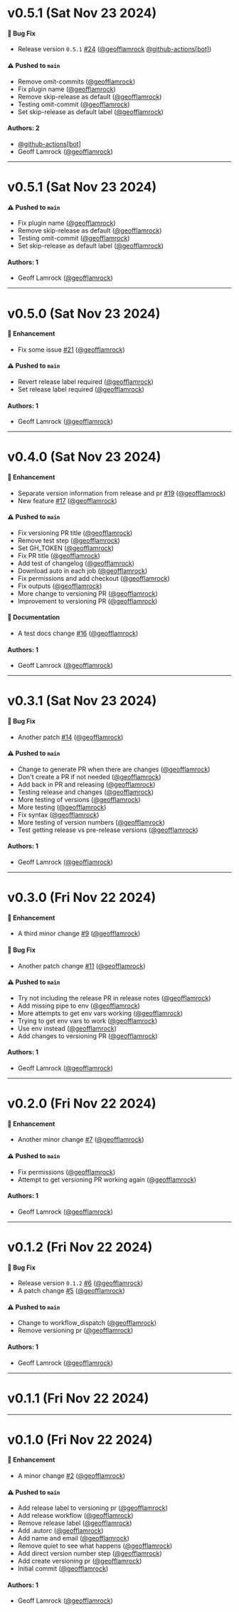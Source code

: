 # v0.5.1 (Sat Nov 23 2024)

#### 🐛 Bug Fix

- Release version `0.5.1` [#24](https://github.com/geofflamrock/auto-versioning-test/pull/24) ([@geofflamrock](https://github.com/geofflamrock) [@github-actions[bot]](https://github.com/github-actions[bot]))

#### ⚠️ Pushed to `main`

- Remove omit-commits ([@geofflamrock](https://github.com/geofflamrock))
- Fix plugin name ([@geofflamrock](https://github.com/geofflamrock))
- Remove skip-release as default ([@geofflamrock](https://github.com/geofflamrock))
- Testing omit-commit ([@geofflamrock](https://github.com/geofflamrock))
- Set skip-release as default label ([@geofflamrock](https://github.com/geofflamrock))

#### Authors: 2

- [@github-actions[bot]](https://github.com/github-actions[bot])
- Geoff Lamrock ([@geofflamrock](https://github.com/geofflamrock))

---

# v0.5.1 (Sat Nov 23 2024)

#### ⚠️ Pushed to `main`

- Fix plugin name ([@geofflamrock](https://github.com/geofflamrock))
- Remove skip-release as default ([@geofflamrock](https://github.com/geofflamrock))
- Testing omit-commit ([@geofflamrock](https://github.com/geofflamrock))
- Set skip-release as default label ([@geofflamrock](https://github.com/geofflamrock))

#### Authors: 1

- Geoff Lamrock ([@geofflamrock](https://github.com/geofflamrock))

---

# v0.5.0 (Sat Nov 23 2024)

#### 🚀 Enhancement

- Fix some issue [#21](https://github.com/geofflamrock/auto-versioning-test/pull/21) ([@geofflamrock](https://github.com/geofflamrock))

#### ⚠️ Pushed to `main`

- Revert release label required ([@geofflamrock](https://github.com/geofflamrock))
- Set release label required ([@geofflamrock](https://github.com/geofflamrock))

#### Authors: 1

- Geoff Lamrock ([@geofflamrock](https://github.com/geofflamrock))

---

# v0.4.0 (Sat Nov 23 2024)

#### 🚀 Enhancement

- Separate version information from release and pr [#19](https://github.com/geofflamrock/auto-versioning-test/pull/19) ([@geofflamrock](https://github.com/geofflamrock))
- New feature [#17](https://github.com/geofflamrock/auto-versioning-test/pull/17) ([@geofflamrock](https://github.com/geofflamrock))

#### ⚠️ Pushed to `main`

- Fix versioning PR title ([@geofflamrock](https://github.com/geofflamrock))
- Remove test step ([@geofflamrock](https://github.com/geofflamrock))
- Set GH_TOKEN ([@geofflamrock](https://github.com/geofflamrock))
- Fix PR title ([@geofflamrock](https://github.com/geofflamrock))
- Add test of changelog ([@geofflamrock](https://github.com/geofflamrock))
- Download auto in each job ([@geofflamrock](https://github.com/geofflamrock))
- Fix permissions and add checkout ([@geofflamrock](https://github.com/geofflamrock))
- Fix outputs ([@geofflamrock](https://github.com/geofflamrock))
- More change to versioning PR ([@geofflamrock](https://github.com/geofflamrock))
- Improvement to versioning PR ([@geofflamrock](https://github.com/geofflamrock))

#### 📝 Documentation

- A test docs change [#16](https://github.com/geofflamrock/auto-versioning-test/pull/16) ([@geofflamrock](https://github.com/geofflamrock))

#### Authors: 1

- Geoff Lamrock ([@geofflamrock](https://github.com/geofflamrock))

---

# v0.3.1 (Sat Nov 23 2024)

#### 🐛 Bug Fix

- Another patch [#14](https://github.com/geofflamrock/auto-versioning-test/pull/14) ([@geofflamrock](https://github.com/geofflamrock))

#### ⚠️ Pushed to `main`

- Change to generate PR when there are changes ([@geofflamrock](https://github.com/geofflamrock))
- Don't create a PR if not needed ([@geofflamrock](https://github.com/geofflamrock))
- Add back in PR and releasing ([@geofflamrock](https://github.com/geofflamrock))
- Testing release and changes ([@geofflamrock](https://github.com/geofflamrock))
- More testing of versions ([@geofflamrock](https://github.com/geofflamrock))
- More testing ([@geofflamrock](https://github.com/geofflamrock))
- Fix syntax ([@geofflamrock](https://github.com/geofflamrock))
- More testing of version numbers ([@geofflamrock](https://github.com/geofflamrock))
- Test getting release vs pre-release versions ([@geofflamrock](https://github.com/geofflamrock))

#### Authors: 1

- Geoff Lamrock ([@geofflamrock](https://github.com/geofflamrock))

---

# v0.3.0 (Fri Nov 22 2024)

#### 🚀 Enhancement

- A third minor change [#9](https://github.com/geofflamrock/auto-versioning-test/pull/9) ([@geofflamrock](https://github.com/geofflamrock))

#### 🐛 Bug Fix

- Another patch change [#11](https://github.com/geofflamrock/auto-versioning-test/pull/11) ([@geofflamrock](https://github.com/geofflamrock))

#### ⚠️ Pushed to `main`

- Try not including the release PR in release notes ([@geofflamrock](https://github.com/geofflamrock))
- Add missing pipe to env ([@geofflamrock](https://github.com/geofflamrock))
- More attempts to get env vars working ([@geofflamrock](https://github.com/geofflamrock))
- Trying to get env vars to work ([@geofflamrock](https://github.com/geofflamrock))
- Use env instead ([@geofflamrock](https://github.com/geofflamrock))
- Add changes to versioning PR ([@geofflamrock](https://github.com/geofflamrock))

#### Authors: 1

- Geoff Lamrock ([@geofflamrock](https://github.com/geofflamrock))

---

# v0.2.0 (Fri Nov 22 2024)

#### 🚀 Enhancement

- Another minor change [#7](https://github.com/geofflamrock/auto-versioning-test/pull/7) ([@geofflamrock](https://github.com/geofflamrock))

#### ⚠️ Pushed to `main`

- Fix permissions ([@geofflamrock](https://github.com/geofflamrock))
- Attempt to get versioning PR working again ([@geofflamrock](https://github.com/geofflamrock))

#### Authors: 1

- Geoff Lamrock ([@geofflamrock](https://github.com/geofflamrock))

---

# v0.1.2 (Fri Nov 22 2024)

#### 🐛 Bug Fix

- Release version `0.1.2` [#6](https://github.com/geofflamrock/auto-versioning-test/pull/6) ([@geofflamrock](https://github.com/geofflamrock))
- A patch change [#5](https://github.com/geofflamrock/auto-versioning-test/pull/5) ([@geofflamrock](https://github.com/geofflamrock))

#### ⚠️ Pushed to `main`

- Change to workflow_dispatch ([@geofflamrock](https://github.com/geofflamrock))
- Remove versioning pr ([@geofflamrock](https://github.com/geofflamrock))

#### Authors: 1

- Geoff Lamrock ([@geofflamrock](https://github.com/geofflamrock))

---

# v0.1.1 (Fri Nov 22 2024)



---

# v0.1.0 (Fri Nov 22 2024)

#### 🚀 Enhancement

- A minor change [#2](https://github.com/geofflamrock/auto-versioning-test/pull/2) ([@geofflamrock](https://github.com/geofflamrock))

#### ⚠️ Pushed to `main`

- Add release label to versioning pr ([@geofflamrock](https://github.com/geofflamrock))
- Add release workflow ([@geofflamrock](https://github.com/geofflamrock))
- Remove release label ([@geofflamrock](https://github.com/geofflamrock))
- Add .autorc ([@geofflamrock](https://github.com/geofflamrock))
- Add name and email ([@geofflamrock](https://github.com/geofflamrock))
- Remove quiet to see what happens ([@geofflamrock](https://github.com/geofflamrock))
- Add direct version number step ([@geofflamrock](https://github.com/geofflamrock))
- Add create versioning pr ([@geofflamrock](https://github.com/geofflamrock))
- Initial commit ([@geofflamrock](https://github.com/geofflamrock))

#### Authors: 1

- Geoff Lamrock ([@geofflamrock](https://github.com/geofflamrock))
